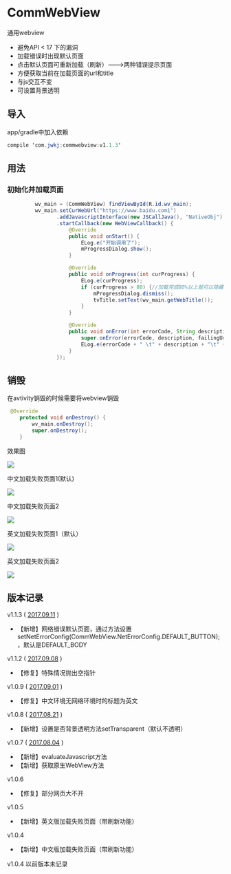 # CommWebView
通用webview
- 避免API < 17 下的漏洞
- 加载错误时出现默认页面
- 点击默认页面可重新加载（刷新）--->两种错误提示页面
- 方便获取当前在加载页面的url和title
- 与js交互不变
- 可设置背景透明

## 导入
app/gradle中加入依赖

```java
compile 'com.jwkj:commwebview:v1.1.3'
````

## 用法

### 初始化并加载页面

```java
         wv_main = (CommWebView) findViewById(R.id.wv_main);
         wv_main.setCurWebUrl("https://www.baidu.com1")
                .addJavascriptInterface(new JSCallJava(), "NativeObj")
                .startCallback(new WebViewCallback() {
                    @Override
                    public void onStart() {
                        ELog.e("开始调用了");
                        mProgressDialog.show();
                    }

                    @Override
                    public void onProgress(int curProgress) {
                        ELog.e(curProgress);
                        if (curProgress > 80) {//加载完成80%以上就可以隐藏了，防止部分网页不能
                            mProgressDialog.dismiss();
                            tvTitle.setText(wv_main.getWebTitle());
                        }
                    }

                    @Override
                    public void onError(int errorCode, String description, String failingUrl) {
                        super.onError(errorCode, description, failingUrl);
                        ELog.e(errorCode + " \t" + description + "\t" + failingUrl);
                    }
                });
```

## 销毁
在avtivity销毁的时候需要将webview销毁

```java
 @Override
    protected void onDestroy() {
        wv_main.onDestroy();
        super.onDestroy();
    }
```

效果图

![](https://github.com/huangdali/commwebview/blob/master/com_web.gif)

中文加载失败页面1(默认)


![](https://github.com/huangdali/commwebview/blob/master/no_net_zh.png)

中文加载失败页面2


![](https://github.com/huangdali/commwebview/blob/master/image.png)

英文加载失败页面1（默认）


![](https://github.com/huangdali/commwebview/blob/master/no_net_us.png)

英文加载失败页面2


![](https://github.com/huangdali/commwebview/blob/master/image_us.png)

## 版本记录

v1.1.3 ( [2017.09.11]() )

- 【新增】网络错误默认页面，通过方法设置setNetErrorConfig(CommWebView.NetErrorConfig.DEFAULT_BUTTON);，默认是DEFAULT_BODY

v1.1.2 ( [2017.09.08]() )

- 【修复】特殊情况抛出空指针

v1.0.9 ( [2017.09.01]() )

- 【修复】中文环境无网络环境时的标题为英文

v1.0.8 ( [2017.08.21]() )

- 【新增】设置是否背景透明方法setTransparent（默认不透明）

v1.0.7 ( [2017.08.04]() )
- 【新增】evaluateJavascript方法
- 【新增】获取原生WebView方法

v1.0.6
- 【修复】部分网页大不开

v1.0.5
- 【新增】英文版加载失败页面（带刷新功能）

v1.0.4
- 【新增】中文版加载失败页面（带刷新功能）

v1.0.4 以前版本未记录